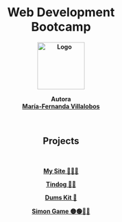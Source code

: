 <div id="volver"></div>

<br/>
<div align="center">

<h1 align="center"><b>Web Development<br/>
 Bootcamp</h1>

<img src="https://encrypted-tbn0.gstatic.com/images?q=tbn:ANd9GcQUI5ckFAQftuBE9XLu73vULJHd97Qb7jnYfeCelrTUqs0D6mT-R65KcK8nQJ8NyZN1E6Y&usqp=CAU" alt="Logo" width="110px" height="110px">

<b>Autora</b>
<br/>
[María-Fernanda Villalobos](https://github.com/MariferVL)

<br/>

## Projects
 <br/>

<a href="https://marifervl.github.io/WebDevelopmentBootcamp/CSS-My%20Site%20copy/" target="_blank">My Site 👩🏻‍💻</a>

<a href="https://marifervl.github.io/WebDevelopmentBootcamp/Boostrap-installation/" target="_blank">Tindog 🐶💕</a>

<a href="https://marifervl.github.io/WebDevelopmentBootcamp/Drum-Kit/" target="_blank">Dums Kit 🥁</a>

<a href="https://marifervl.github.io/WebDevelopmentBootcamp/Simon_Game/" target="_blank">Simon Game 🟡🟢🔵🔴 </a>

<a href="" target="_blank"></a>
